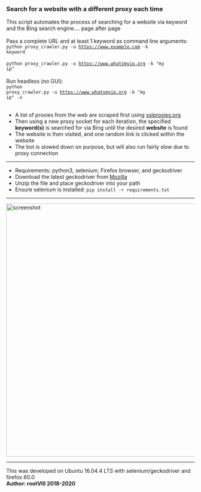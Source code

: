 ### Search for a website with a different proxy each time
This script automates the process of searching for a website via keyword
and the Bing search engine.... page after page
<br><br>
Pass a complete URL and at least 1 keyword as command line arguments:
<br>
<code>python proxy_crawler.py -u https://www.example.com -k keyword</code>
<br><br>
<code>python proxy_crawler.py -u https://www.whatsmyip.org -k "my ip"</code>
<br><br>
Run headless (no GUI):
<br>
<code>python proxy_crawler.py -u https://www.whatsmyip.org -k "my ip" -x</code>
<br><br>
<ul>
    <li>
        A list of proxies from the web are scraped first
        using <a href="https://www.sslproxies.org">sslproxies.org</a>
    </li>
    <li>
        Then using a new proxy socket for each iteration, the specified <b>keyword(s)</b>
        is searched for via Bing until the desired <b>website</b> is found
    </li>
    <li>
        The website is then visited, and one random link is clicked within the website
    </li>
    <li>
        The bot is slowed down on purpose, but will also run fairly slow due to proxy connection
    </li>
</ul>
<hr>
<ul>
    <li>
        Requirements: python3, selenium, Firefox browser, and geckodriver
    </li>
    <li>
        Download the latest geckodriver from <a href="https://github.com/mozilla/geckodriver/releases">Mozilla</a>
    </li>
    <li>
        Unzip the file and place geckodriver into your path
    </li>
    <li>
        Ensure selenium is installed: <code>pip install -r requirements.txt</code>
    </li>
</ul>

<hr>
<img src="https://github.com/rootVIII/proxy_web_crawler/blob/master/sc.png" alt="screenshot" height="675" width="700">
<hr>
This was developed on Ubuntu 16.04.4 LTS with selenium/geckodriver and firefox 60.0
<br>
<b>Author: rootVIII  2018-2020</b>
